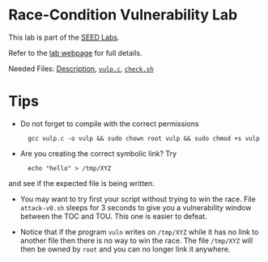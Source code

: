 # Race-Condition Vulnerability Lab

This lab is part of the [SEED Labs](http://www.cis.syr.edu/~wedu/seed/). 

Refer to the [lab webpage](http://www.cis.syr.edu/~wedu/seed/Labs_12.04/Software/Race_Condition/) for full details.

Needed Files: [Description](http://www.cis.syr.edu/~wedu/seed/Labs_12.04/Software/Race_Condition/Race_Condition.pdf), [`vulp.c`](http://www.cis.syr.edu/~wedu/seed/Labs_12.04/Software/Race_Condition/files/vulp.c), [`check.sh`](http://www.cis.syr.edu/~wedu/seed/Labs_12.04/Software/Race_Condition/files/check.sh)

# Tips

- Do not forget to compile with the correct permissions

		gcc vulp.c -o vulp && sudo chown root vulp && sudo chmod +s vulp

- Are you creating the correct symbolic link? Try 

		echo "hello" > /tmp/XYZ

and see if the expected file is being written.

- You may want to try first your script without trying to win the race. File `attack-v0.sh` sleeps for 3 seconds to give you a vulnerability window between the TOC and TOU. This one is easier to defeat.

- Notice that if the program `vuln` writes on `/tmp/XYZ` while it has no link to another file then there is no way to win the race. The file `/tmp/XYZ` will then be owned by `root` and you can no longer link it anywhere.
